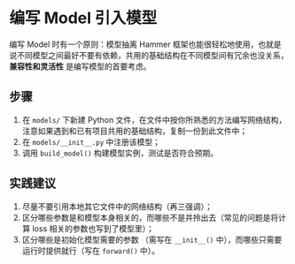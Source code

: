 # 编写 Model 引入模型

编写 Model 时有一个原则：模型抽离 Hammer 框架也能很轻松地使用，也就是说不同模型之间最好不要有依赖，共用的基础结构在不同模型间有冗余也没关系， **兼容性和灵活性** 是编写模型的首要考虑。

## 步骤

1. 在 `models/` 下新建 Python 文件，在文件中按你所熟悉的方法编写网络结构，注意如果遇到和已有项目共用的基础结构，复制一份到此文件中；
2. 在 `models/__init__.py` 中注册该模型；
3. 调用 `build_model()` 构建模型实例，测试是否符合预期。

## 实践建议

1. 尽量不要引用本地其它文件中的网络结构（再三强调）；
2. 区分哪些参数是和模型本身相关的，而哪些不是并拎出去（常见的问题是将计算 loss 相关的参数也写到了模型里）；
3. 区分哪些是初始化模型需要的参数 （需写在 `__init__()` 中），而哪些只需要运行时提供就行（写在 `forward()` 中）。